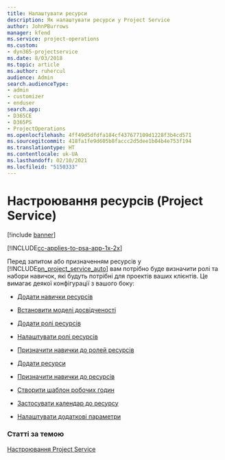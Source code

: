 ```yaml
---
title: Налаштувати ресурси
description: Як налаштувати ресурси у Project Service
author: JohnPBurrows
manager: kfend
ms.service: project-operations
ms.custom:
- dyn365-projectservice
ms.date: 8/03/2018
ms.topic: article
ms.author: ruhercul
audience: Admin
search.audienceType:
- admin
- customizer
- enduser
search.app:
- D365CE
- D365PS
- ProjectOperations
ms.openlocfilehash: 4ff49d5dfdfa184cf437677109d1228f3b4cd571
ms.sourcegitcommit: 418fa1fe9d605b8faccc2d5dee1b04b4e753f194
ms.translationtype: HT
ms.contentlocale: uk-UA
ms.lasthandoff: 02/10/2021
ms.locfileid: "5150333"
---
```

# <a name="set-up-resources-project-service"></a>Настроювання ресурсів (Project Service)

[!include [banner](../includes/psa-now-project-operations.md)]

[!INCLUDE[cc-applies-to-psa-app-1x-2x](../includes/cc-applies-to-psa-app-1x-2x.md)]

Перед запитом або призначенням ресурсів у [!INCLUDE[pn_project_service_auto](../includes/pn-project-service-auto.md)] вам потрібно буде визначити ролі та набори навичок, які будуть потрібні для проектів ваших клієнтів. Це вимагає деякої конфігурації з вашого боку:  
  
-   [Додати навички ресурсів](../psa/add-resource-skills.md)  
  
-   [Встановити моделі досвідченості](../psa/set-up-proficiency-models.md)  
  
-   [Додати ролі ресурсів](../psa/add-resource-roles.md)  
  
-   [Налаштувати ролі ресурсів](../psa/configure-resource-roles.md)  
  
-   [Призначити навички до ролей ресурсів](../psa/associate-skills-with-resource-roles.md)  
  
-   [Додати ресурси](../psa/add-resources.md)  
  
-   [Призначити навички до ресурсів](../psa/associate-skills-with-resources.md)  
  
-   [Створити шаблон робочих годин](../psa/create-work-hours-template.md)  
  
-   [Застосувати календар до ресурсу](../psa/apply-calendar-resource.md)  
  
-   [Налаштувати додаткові параметри](../psa/configure-additional-parameters-settings.md)  
  
### <a name="see-also"></a>Статті за темою  
 [Настроювання Project Service](../psa/configure.md)
